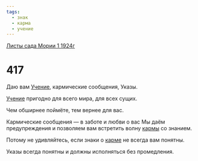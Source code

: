 ```yaml
---
tags:
  - знак
  - карма
  - учение
---
```


[Листы сада Мории 1 1924г](/agni/1924)

# 417
Даю вам [Учение](/tag/#учение), кармические сообщения, Указы.   

[Учение](/tag/#учение) пригодно для всего мира, для всех сущих.   

Чем обширнее поймёте, тем вернее для вас.   

Кармические сообщения — в заботе и любви о вас Мы даём предупреждения и позволяем вам встретить волну [кармы](/tag/#карма) со знанием.   

Потому не удивляйтесь, если знаки о [карме](/tag/#карма) не всегда вам понятны.   

Указы всегда понятны и должны исполняться без промедления.   

